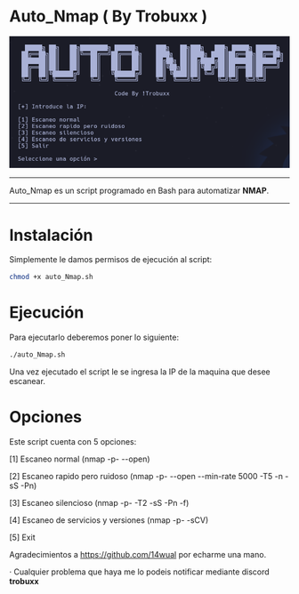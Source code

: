 # Auto_Nmap ( By Trobuxx )

![Foto](image.png)

---
Auto_Nmap es un script programado en Bash para automatizar **NMAP**.

---

# Instalación

Simplemente le damos permisos de ejecución al script:
```bash
chmod +x auto_Nmap.sh
```

# Ejecución

Para ejecutarlo deberemos poner lo siguiente:
```bash
./auto_Nmap.sh
```
Una vez ejecutado el script le se ingresa la IP de la maquina que desee escanear.

# Opciones

Este script cuenta con 5 opciones:

[1] Escaneo normal (nmap -p- --open)

[2] Escaneo rapido pero ruidoso (nmap -p- --open --min-rate 5000 -T5 -n -sS -Pn)

[3] Escaneo silencioso (nmap -p- -T2 -sS -Pn -f)

[4] Escaneo de servicios y versiones (nmap -p- -sCV)

[5] Exit

Agradecimientos a https://github.com/14wual por echarme una mano.

· Cualquier problema que haya me lo podeis notificar mediante discord **trobuxx**

